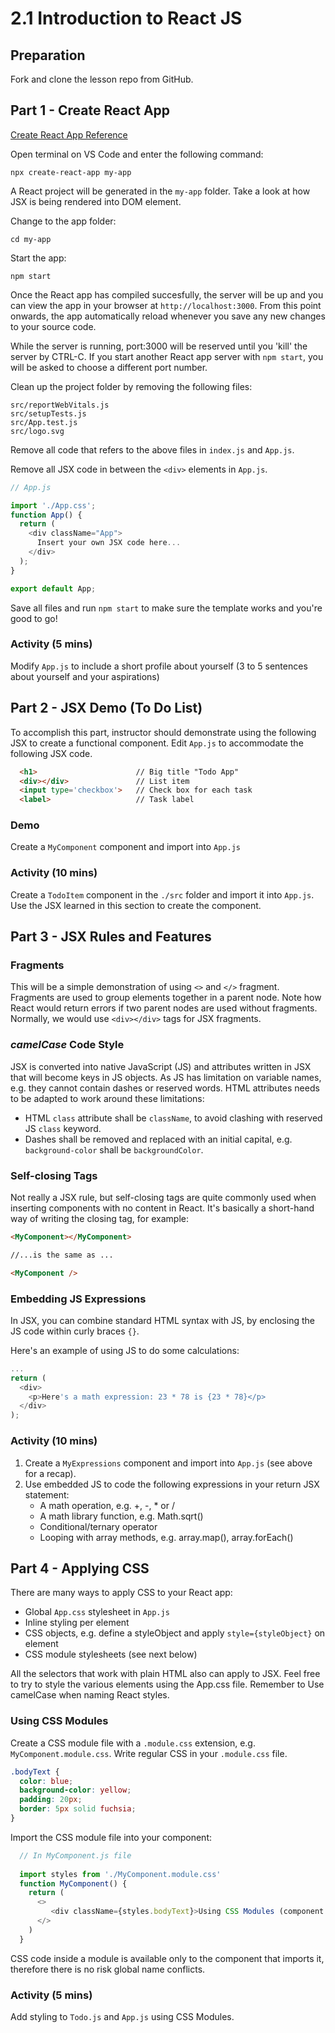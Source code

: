 # 2.1 Introduction to React JS

## Preparation

Fork and clone the lesson repo from GitHub.  

## Part 1 - Create React App

[Create React App Reference](https://reactjs.org/docs/create-a-new-react-app.html)

Open terminal on VS Code and enter the following command: 
```
npx create-react-app my-app
```

A React project will be generated in the `my-app` folder. Take a look at how JSX is being rendered into DOM element.

Change to the app folder:
```
cd my-app
```
Start the app:
```
npm start
```
Once the React app has compiled succesfully, the server will be up and you can view the app in your browser at `http://localhost:3000`. From this point onwards, the app automatically reload whenever you save any new changes to your source code. 

While the server is running, port:3000 will be reserved until you 'kill' the server by  CTRL-C. If you start another React app server with `npm start`, you will be asked to choose a different port number.

Clean up the project folder by removing the following files:
```
src/reportWebVitals.js
src/setupTests.js
src/App.test.js
src/logo.svg
```
Remove all code that refers to the above files in `index.js` and `App.js`.

Remove all JSX code in between the `<div>` elements in `App.js`.

```js
// App.js

import './App.css';
function App() {
  return (
    <div className="App">
      Insert your own JSX code here...
    </div>
  );
}

export default App;
```

Save all files and run `npm start` to make sure the template works and you're good to go!

### Activity (5 mins)

Modify `App.js` to include a short profile about yourself (3 to 5 sentences about yourself and your aspirations)

## Part 2 - JSX Demo (To Do List)

To accomplish this part, instructor should demonstrate using the following JSX to create a functional component. Edit `App.js` to accommodate the following JSX code.

```html
  <h1>                      // Big title "Todo App"
  <div></div>               // List item
  <input type='checkbox'>   // Check box for each task
  <label>                   // Task label
```
### Demo

Create a `MyComponent` component and import into `App.js`

### Activity (10 mins)

Create a `TodoItem` component in the `./src` folder and import it into `App.js`. Use the JSX learned in this section to create the component.

## Part 3 - JSX Rules and Features

### Fragments 

This will be a simple demonstration of using `<>` and `</>` fragment. Fragments are used to group elements together in a parent node. Note how React would return errors if two parent nodes are used without fragments. Normally, we would use `<div></div>` tags for JSX fragments.

### *camelCase* Code Style

JSX is converted into native JavaScript (JS) and attributes written in JSX that will become keys in JS objects. As JS has limitation on variable names, e.g. they cannot contain dashes or reserved words. HTML attributes needs to be adapted to work around these limitations: 
- HTML `class` attribute shall be `className`, to avoid clashing with reserved JS `class` keyword.
- Dashes shall be removed and replaced with an initial capital, e.g. `background-color` shall be `backgroundColor`.

### Self-closing Tags

Not really a JSX rule, but self-closing tags are quite commonly used when inserting components with no content in React. It's basically a short-hand way of writing the closing tag, for example:
```html
<MyComponent></MyComponent>

//...is the same as ...

<MyComponent />
```

### Embedding JS Expressions

In JSX, you can combine standard HTML syntax with JS, by enclosing the JS code within curly braces `{}`. 

Here's an example of using JS to do some calculations:

```js
...
return (
  <div>
    <p>Here's a math expression: 23 * 78 is {23 * 78}</p>
  </div>
);

```
### Activity (10 mins)

1. Create a `MyExpressions` component and import into `App.js` (see above for a recap).
2. Use embedded JS to code the following expressions in your return JSX statement:
   - A math operation, e.g. +, -, * or /
   - A math library function, e.g. Math.sqrt()
   - Conditional/ternary operator
   - Looping with array methods, e.g. array.map(), array.forEach()

## Part 4 - Applying CSS

There are many ways to apply CSS to your React app:
- Global `App.css` stylesheet in `App.js`
- Inline styling per element
- CSS objects, e.g. define a styleObject and apply `style={styleObject}` on element
- CSS module stylesheets (see next below)

All the selectors that work with plain HTML also can apply to JSX. Feel free to try to style the various elements using the App.css file. Remember to Use camelCase when naming React styles.

### Using CSS Modules

Create a CSS module file with a `.module.css` extension, e.g. `MyComponent.module.css`. Write regular CSS in your `.module.css` file.
```css
.bodyText {
  color: blue;
  background-color: yellow;
  padding: 20px;
  border: 5px solid fuchsia;
}
```
Import the CSS module file into your component:

```js
  // In MyComponent.js file
   
  import styles from './MyComponent.module.css'
  function MyComponent() {
    return (
      <>
         <div className={styles.bodyText}>Using CSS Modules (component.module.css).</div>
      </>
    )
  }
```

CSS code inside a module is available only to the component that imports it, therefore there is no risk global name conflicts.

### Activity (5 mins)

Add styling to `Todo.js` and `App.js` using CSS Modules.
